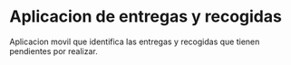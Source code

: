 # Aplicacion de entregas y recogidas

Aplicacion movil que identifica las entregas y recogidas que tienen pendientes por realizar.
